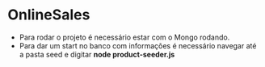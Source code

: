# OnlineSales

<ul>
<li>Para rodar o projeto é necessário estar com o Mongo rodando.</li>
<li>Para dar um start no banco com informações é necessário navegar até a pasta seed e digitar <b> node product-seeder.js </b></li>

</ul>
